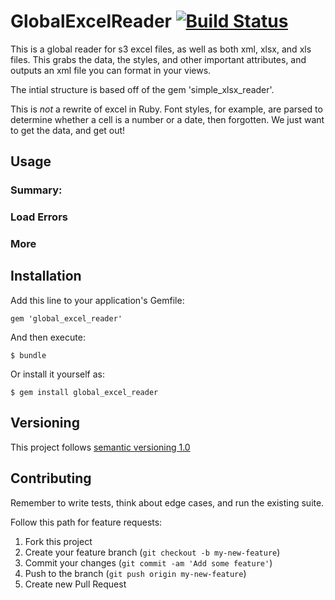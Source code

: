 # GlobalExcelReader [![Build Status](https://travis-ci.org/woahdae/simple_xlsx_reader.svg?branch=master)](https://travis-ci.org/woahdae/simple_xlsx_reader)

This is a global reader for s3 excel files, as well as both xml, xlsx, and xls files. This grabs the data, the styles, and other important attributes, and outputs an xml file you can format in your views.

The intial structure is based off of the gem 'simple_xlsx_reader'.

This is *not* a rewrite of excel in Ruby. Font styles, for
example, are parsed to determine whether a cell is a number or a date,
then forgotten. We just want to get the data, and get out!

## Usage

### Summary:


### Load Errors


### More

## Installation

Add this line to your application's Gemfile:

    gem 'global_excel_reader'

And then execute:

    $ bundle

Or install it yourself as:

    $ gem install global_excel_reader

## Versioning

This project follows [semantic versioning 1.0](http://semver.org/spec/v1.0.0.html)

## Contributing

Remember to write tests, think about edge cases, and run the existing
suite.

Follow this path for feature requests:

1. Fork this project
2. Create your feature branch (`git checkout -b my-new-feature`)
3. Commit your changes (`git commit -am 'Add some feature'`)
4. Push to the branch (`git push origin my-new-feature`)
5. Create new Pull Request
